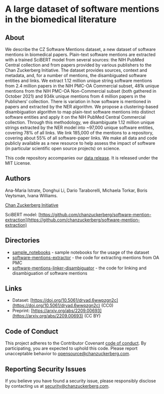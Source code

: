 # A large dataset of software mentions in the biomedical literature

## About
We describe the CZ Software Mentions dataset, a new dataset of software mentions in biomedical papers. Plain-text software mentions are extracted with a trained SciBERT model from several sources: the NIH PubMed Central collection and from papers provided by various publishers to the Chan Zuckerberg Initiative. The dataset provides sources, context and metadata, and, for a number of mentions, the disambiguated software entities and links. We extract 1.12 million unique string software mentions from 2.4 million papers in the NIH PMC-OA Commercial subset, 481k unique mentions from the NIH PMC-OA Non-Commercial subset (both gathered in October 2021) and 934k unique mentions from 4 million papers in the Publishers’ collection. There is variation in how software is mentioned in papers and extracted by the NER algorithm. We propose a clustering-based disambiguation algorithm to map plain-text software mentions into distinct software entities and apply it on the NIH PubMed Central Commercial collection. Through this methodology, we disambiguate 1.12 million unique strings extracted by the NER model into ~97,000 unique software entities, covering 78% of all links. We link 185,000 of the mentions to a repository, covering about 55% of all software-paper links.  We make all data and code publicly available as a new resource to help assess the impact of software (in particular scientific open source projects) on science.

This code repository accompanies our [data release](https://doi.org/10.5061/dryad.6wwpzgn2c). It is released under the MIT License.

## Authors

Ana-Maria Istrate,
Donghui Li,
Dario Taraborelli,
Michaela Torkar,
Boris Veytsman,
Ivana Williams.

[Chan Zuckerberg Initiative](https://chanzuckerberg.com) 

SciBERT model: [https://github.com/chanzuckerberg/software-mention-extraction](https://github.com/chanzuckerberg/software-mention-extraction)

## Directories

* [sample_notebooks](sample_notebooks) - sample notebooks for the usage of the dataset
* [software-mentions-extractor](software-mentions-extractor) - the code for extracting mentions from OA PMC
* [software-mentions-linker-disambiguator](software-mentions-linker-disambiguator) - the code for linking and disambiguation of software mentions

## Links

* Dataset: [https://doi.org/10.5061/dryad.6wwpzgn2c](https://doi.org/10.5061/dryad.6wwpzgn2c) (CC0)
* Preprint: [https://arxiv.org/abs/2209.00693](https://arxiv.org/abs/2209.00693) (CC BY)


## Code of Conduct

This project adheres to the Contributor Covenant [code of conduct](https://github.com/chanzuckerberg/.github/blob/master/CODE_OF_CONDUCT.md). By participating, you are expected to uphold this code. Please report unacceptable behavior to [opensource@chanzuckerberg.com](mailto:opensource@chanzuckerberg.com).

## Reporting Security Issues

If you believe you have found a security issue, please responsibly disclose by contacting us at [security@chanzuckerberg.com](mailto:security@chanzuckerberg.com).

